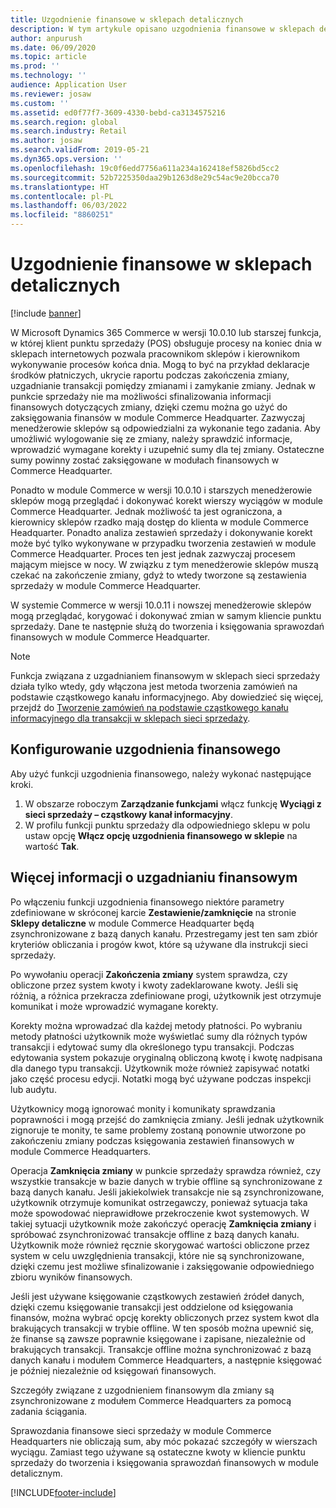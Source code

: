 ```yaml
---
title: Uzgodnienie finansowe w sklepach detalicznych
description: W tym artykule opisano uzgodnienia finansowe w sklepach detalicznych dla punktu sprzedaży dla rozwiązania Microsoft Dynamics 365 Commerce.
author: anpurush
ms.date: 06/09/2020
ms.topic: article
ms.prod: ''
ms.technology: ''
audience: Application User
ms.reviewer: josaw
ms.custom: ''
ms.assetid: ed0f77f7-3609-4330-bebd-ca3134575216
ms.search.region: global
ms.search.industry: Retail
ms.author: josaw
ms.search.validFrom: 2019-05-21
ms.dyn365.ops.version: ''
ms.openlocfilehash: 19c0f6edd7756a611a234a162418ef5826bd5cc2
ms.sourcegitcommit: 52b7225350daa29b1263d8e29c54ac9e20bcca70
ms.translationtype: HT
ms.contentlocale: pl-PL
ms.lasthandoff: 06/03/2022
ms.locfileid: "8860251"
---
```

# <a name="financial-reconciliation-in-retail-stores"></a>Uzgodnienie finansowe w sklepach detalicznych

[!include [banner](includes/banner.md)]

W Microsoft Dynamics 365 Commerce w wersji 10.0.10 lub starszej funkcja, w której klient punktu sprzedaży (POS) obsługuje procesy na koniec dnia w sklepach internetowych pozwala pracownikom sklepów i kierownikom wykonywanie procesów końca dnia. Mogą to być na przykład deklaracje środków płatniczych, ukrycie raportu podczas zakończenia zmiany, uzgadnianie transakcji pomiędzy zmianami i zamykanie zmiany. Jednak w punkcie sprzedaży nie ma możliwości sfinalizowania informacji finansowych dotyczących zmiany, dzięki czemu można go użyć do zaksięgowania finansów w module Commerce Headquarter. Zazwyczaj menedżerowie sklepów są odpowiedzialni za wykonanie tego zadania. Aby umożliwić wylogowanie się ze zmiany, należy sprawdzić informacje, wprowadzić wymagane korekty i uzupełnić sumy dla tej zmiany. Ostateczne sumy powinny zostać zaksięgowane w modułach finansowych w Commerce Headquarter.

Ponadto w module Commerce w wersji 10.0.10 i starszych menedżerowie sklepów mogą przeglądać i dokonywać korekt wierszy wyciągów w module Commerce Headquarter. Jednak możliwość ta jest ograniczona, a kierownicy sklepów rzadko mają dostęp do klienta w module Commerce Headquarter. Ponadto analiza zestawień sprzedaży i dokonywanie korekt może być tylko wykonywane w przypadku tworzenia zestawień w module Commerce Headquarter. Proces ten jest jednak zazwyczaj procesem mającym miejsce w nocy. W związku z tym menedżerowie sklepów muszą czekać na zakończenie zmiany, gdyż to wtedy tworzone są zestawienia sprzedaży w module Commerce Headquarter.

W systemie Commerce w wersji 10.0.11 i nowszej menedżerowie sklepów mogą przeglądać, korygować i dokonywać zmian w samym kliencie punktu sprzedaży. Dane te następnie służą do tworzenia i księgowania sprawozdań finansowych w module Commerce Headquarter.

> [!NOTE]
> Funkcja związana z uzgadnianiem finansowym w sklepach sieci sprzedaży działa tylko wtedy, gdy włączona jest metoda tworzenia zamówień na podstawie cząstkowego kanału informacyjnego. Aby dowiedzieć się więcej, przejdź do [Tworzenie zamówień na podstawie cząstkowego kanału informacyjnego dla transakcji w sklepach sieci sprzedaży](trickle-feed.md).

## <a name="set-up-financial-reconciliation"></a>Konfigurowanie uzgodnienia finansowego

Aby użyć funkcji uzgodnienia finansowego, należy wykonać następujące kroki.

1. W obszarze roboczym **Zarządzanie funkcjami** włącz funkcję **Wyciągi z sieci sprzedaży – cząstkowy kanał informacyjny**.
1. W profilu funkcji punktu sprzedaży dla odpowiedniego sklepu w polu ustaw opcję **Włącz opcję uzgodnienia finansowego w sklepie** na wartość **Tak**.

## <a name="more-information-about-financial-reconciliation"></a>Więcej informacji o uzgadnianiu finansowym

Po włączeniu funkcji uzgodnienia finansowego niektóre parametry zdefiniowane w skróconej karcie **Zestawienie/zamknięcie** na stronie **Sklepy detaliczne** w module Commerce Headquarter będą zsynchronizowane z bazą danych kanału. Przestregamy jest ten sam zbiór kryteriów obliczania i progów kwot, które są używane dla instrukcji sieci sprzedaży.

Po wywołaniu operacji **Zakończenia zmiany** system sprawdza, czy obliczone przez system kwoty i kwoty zadeklarowane kwoty. Jeśli się różnią, a różnica przekracza zdefiniowane progi, użytkownik jest otrzymuje komunikat i może wprowadzić wymagane korekty.

Korekty można wprowadzać dla każdej metody płatności. Po wybraniu metody płatności użytkownik może wyświetlać sumy dla różnych typów transakcji i edytować sumy dla określonego typu transakcji. Podczas edytowania system pokazuje oryginalną obliczoną kwotę i kwotę nadpisana dla danego typu transakcji. Użytkownik może również zapisywać notatki jako część procesu edycji. Notatki mogą być używane podczas inspekcji lub audytu.

Użytkownicy mogą ignorować monity i komunikaty sprawdzania poprawności i mogą przejść do zamknięcia zmiany. Jeśli jednak użytkownik zignoruje te monity, te same problemy zostaną ponownie utworzone po zakończeniu zmiany podczas księgowania zestawień finansowych w module Commerce Headquarters.

Operacja **Zamknięcia zmiany** w punkcie sprzedaży sprawdza również, czy wszystkie transakcje w bazie danych w trybie offline są synchronizowane z bazą danych kanału. Jeśli jakiekolwiek transakcje nie są zsynchronizowane, użytkownik otrzymuje komunikat ostrzegawczy, ponieważ sytuacja taka może spowodować nieprawidłowe przekroczenie kwot systemowych. W takiej sytuacji użytkownik może zakończyć operację **Zamknięcia zmiany** i spróbować zsynchronizować transakcje offline z bazą danych kanału. Użytkownik może również ręcznie skorygować wartości obliczone przez system w celu uwzględnienia transakcji, które nie są synchronizowane, dzięki czemu jest możliwe sfinalizowanie i zaksięgowanie odpowiedniego zbioru wyników finansowych. 

Jeśli jest używane księgowanie cząstkowych zestawień źródeł danych, dzięki czemu księgowanie transakcji jest oddzielone od księgowania finansów, można wybrać opcję korekty obliczonych przez system kwot dla brakujących transakcji w trybie offline. W ten sposób można upewnić się, że finanse są zawsze poprawnie księgowane i zapisane, niezależnie od brakujących transakcji. Transakcje offline można synchronizować z bazą danych kanału i modułem Commerce Headquarters, a następnie księgować je później niezależnie od księgowań finansowych.

Szczegóły związane z uzgodnieniem finansowym dla zmiany są zsynchronizowane z modułem Commerce Headquarters za pomocą zadania ściągania.

Sprawozdania finansowe sieci sprzedaży w module Commerce Headquarters nie obliczają sum, aby móc pokazać szczegóły w wierszach wyciągu. Zamiast tego używane są ostateczne kwoty w kliencie punktu sprzedaży do tworzenia i księgowania sprawozdań finansowych w module detalicznym.


[!INCLUDE[footer-include](../includes/footer-banner.md)]